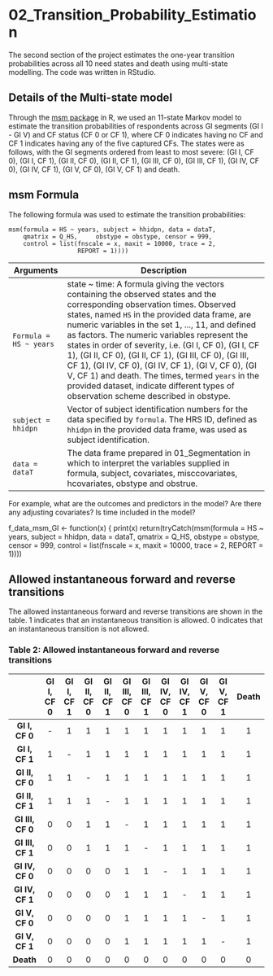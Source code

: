 # 02_Transition_Probability_Estimation
The second section of the project estimates the one-year transition probabilities across all 10 need states and death using multi-state modelling. The code was written in RStudio.

## Details of the Multi-state model

Through the [msm package](https://pages.github.com/) in R, we used an 11-state Markov model to estimate the transition probabilities of respondents across GI segments (GI I - GI V) and CF status (CF 0 or CF 1), where CF 0 indicates having no CF and CF 1 indicates having any of the five captured CFs. The states were as follows, with the GI segments ordered from least to most severe: (GI I, CF 0), (GI I, CF 1), (GI II, CF 0), (GI II, CF 1), (GI III, CF 0), (GI III, CF 1), (GI IV, CF 0), (GI IV, CF 1), (GI V, CF 0), (GI V, CF 1) and death.

## msm Formula

The following formula was used to estimate the transition probabilities:

```
msm(formula = HS ~ years, subject = hhidpn, data = dataT, 
    qmatrix = Q_HS,     obstype = obstype, censor = 999, 
    control = list(fnscale = x, maxit = 10000, trace = 2,
                   REPORT = 1))))
```

| Arguments | Description | 
| --- | --- | 
| `Formula = HS ~ years` | state ~ time: A formula giving the vectors containing the observed states and the corresponding observation times. Observed states, named `HS` in the provided data frame, are numeric variables in the set 1, ..., 11, and defined as factors. The numeric variables represent the states in order of severity, i.e. (GI I, CF 0), (GI I, CF 1), (GI II, CF 0), (GI II, CF 1), (GI III, CF 0), (GI III, CF 1), (GI IV, CF 0), (GI IV, CF 1), (GI V, CF 0), (GI V, CF 1) and death. The times, termed `years` in the provided dataset, indicate different types of observation scheme described in obstype.|   
| `subject = hhidpn` | Vector of subject identification numbers for the data specified by `formula`. The HRS ID, defined as `hhidpn` in the provided data frame, was used as subject identification.|  
| `data = dataT` | The data frame prepared in 01_Segmentation in which to interpret the variables supplied in formula, subject, covariates, misccovariates, hcovariates, obstype and obstrue.|

For example, what are the outcomes and predictors in the model? Are there any adjusting covariates? Is time included in the model?

f_data_msm_GI <- function(x) {
  print(x)
  return(tryCatch(msm(formula = HS ~ years, subject = hhidpn, data = dataT, 
                      qmatrix = Q_HS,     obstype = obstype, censor = 999, 
                      control = list(fnscale = x, maxit = 10000, trace = 2, 
                                     REPORT = 1))))

## Allowed instantaneous forward and reverse transitions

The allowed instantaneous forward and reverse transitions are shown in the table. 1 indicates that an instantaneous transition is allowed. 0 indicates that an instantaneous transition is not allowed.

### Table 2: Allowed instantaneous forward and reverse transitions

|       | **GI I, CF 0** | **GI I, CF 1** | **GI II, CF 0** | **GI II, CF 1** | **GI III, CF 0** | **GI III, CF 1** | **GI IV, CF 0** | **GI IV, CF 1**  | **GI V, CF 0** | **GI V, CF 1** | **Death** | 
| :---: | :---: | :---: | :---: | :---: | :---: | :---: | :---: | :---: | :---: | :---: | :---: | 
| **GI I, CF 0**  | - | 1 | 1 | 1 | 1 | 1 | 1 | 1 | 1 | 1 | 1 | 
| **GI I, CF 1**  | 1 | - | 1 | 1 | 1 | 1 | 1 | 1 | 1 | 1 | 1 |
| **GI II, CF 0** | 1 | 1 | - | 1 | 1 | 1 | 1 | 1 | 1 | 1 | 1 |
| **GI II, CF 1** | 1 | 1 | 1 | - | 1 | 1 | 1 | 1 | 1 | 1 | 1 |
|**GI III, CF 0** | 0 | 0 | 1 | 1 | - | 1 | 1 | 1 | 1 | 1 | 1 |
|**GI III, CF 1** | 0 | 0 | 1 | 1 | 1 | - | 1 | 1 | 1 | 1 | 1 |
| **GI IV, CF 0** | 0 | 0 | 0 | 0 | 1 | 1 | - | 1 | 1 | 1 | 1 |
| **GI IV, CF 1** | 0 | 0 | 0 | 0 | 1 | 1 | 1 | - | 1 | 1 | 1 |
| **GI V, CF 0**  | 0 | 0 | 0 | 0 | 1 | 1 | 1 | 1 | - | 1 | 1 |
| **GI V, CF 1**  | 0 | 0 | 0 | 0 | 1 | 1 | 1 | 1 | 1 | - | 1 |
| **Death**       | 0 | 0 | 0 | 0 | 0 | 0 | 0 | 0 | 0 | 0 | 0 |




